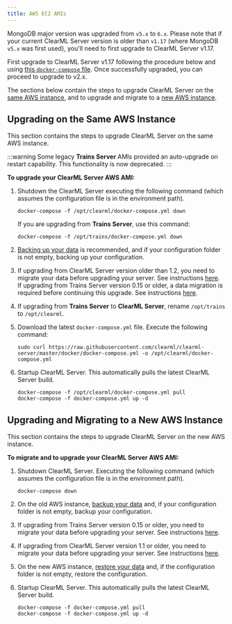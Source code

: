 ```yaml
---
title: AWS EC2 AMIs
---
```


<Collapsible title="Important: Upgrading to v2.x from v1.16.0 or older" type="info">

MongoDB major version was upgraded from `v5.x` to `6.x`. Please note that if your current ClearML Server version is older than 
`v1.17` (where MongoDB `v5.x` was first used), you'll need to first upgrade to ClearML Server v1.17.

First upgrade to ClearML Server v1.17 following the procedure below and using [this `docker-compose` file](https://github.com/clearml/clearml-server/blob/2976ce69cc91550a3614996e8a8d8cd799af2efd/upgrade/1_17_to_2_0/docker-compose.yml). Once successfully upgraded, 
you can proceed to upgrade to v2.x. 

</Collapsible>

 
The sections below contain the steps to upgrade ClearML Server on the [same AWS instance](#upgrading-on-the-same-aws-instance), and 
to upgrade and migrate to a [new AWS instance](#upgrading-and-migrating-to-a-new-aws-instance).

## Upgrading on the Same AWS Instance

This section contains the steps to upgrade ClearML Server on the same AWS instance.

:::warning
Some legacy **Trains Server** AMIs provided an auto-upgrade on restart capability. This functionality is now deprecated.
:::

**To upgrade your ClearML Server AWS AMI:**

1. Shutdown the ClearML Server executing the following command (which assumes the configuration file is in the environment path). 
   
   ``` 
   docker-compose -f /opt/clearml/docker-compose.yml down
   ```
   
   If you are upgrading from **Trains Server**, use this command:

   ```
   docker-compose -f /opt/trains/docker-compose.yml down
   ```
   
1. [Backing up your data](clearml_server_aws_ec2_ami.md#backing-up-and-restoring-data-and-configuration) is recommended, 
   and if your configuration folder is not empty, backing up your configuration.

1. If upgrading from ClearML Server version older than 1.2, you need to migrate your data before upgrading your server. See instructions [here](clearml_server_mongo44_migration.md).  
If upgrading from Trains Server version 0.15 or older, a data migration is required before continuing this upgrade. See instructions [here](clearml_server_es7_migration.md).
   
1. If upgrading from **Trains Server** to **ClearML Server**, rename `/opt/trains` to `/opt/clearml`.

1. Download the latest `docker-compose.yml` file. Execute the following command:

   ```
   sudo curl https://raw.githubusercontent.com/clearml/clearml-server/master/docker/docker-compose.yml -o /opt/clearml/docker-compose.yml
   ```
   
1. Startup ClearML Server. This automatically pulls the latest ClearML Server build.

     ``` 
     docker-compose -f /opt/clearml/docker-compose.yml pull
     docker-compose -f docker-compose.yml up -d
     ```

## Upgrading and Migrating to a New AWS Instance

This section contains the steps to upgrade ClearML Server on the new AWS instance.

**To migrate and to upgrade your ClearML Server AWS AMI:**

1. Shutdown ClearML Server. Executing the following command (which assumes the configuration file is in the environment path).

   ```
   docker-compose down
   ```
   
1. On the old AWS instance, [backup your data](clearml_server_aws_ec2_ami.md#backing-up-and-restoring-data-and-configuration) 
   and, if your configuration folder is not empty, backup your configuration.

1. If upgrading from Trains Server version 0.15 or older, you need to migrate your data before upgrading your server. See instructions [here](clearml_server_es7_migration.md).
   
1. If upgrading from ClearML Server version 1.1 or older, you need to migrate your data before upgrading your server. See instructions [here](clearml_server_mongo44_migration.md).

1. On the new AWS instance, [restore your data](clearml_server_aws_ec2_ami.md#backing-up-and-restoring-data-and-configuration) and, if the configuration folder is not empty, restore the 
   configuration.

1. Startup ClearML Server. This automatically pulls the latest ClearML Server build.

   ```
   docker-compose -f docker-compose.yml pull
   docker-compose -f docker-compose.yml up -d
   ```